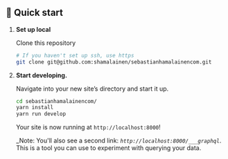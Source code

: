 ## 🚀 Quick start

1.  **Set up local**

    Clone this repository

    ```sh
    # If you haven't set up ssh, use https
    git clone git@github.com:shamalainen/sebastianhamalainencom.git
    ```

2.  **Start developing.**

    Navigate into your new site’s directory and start it up.

    ```sh
    cd sebastianhamalainencom/
    yarn install
    yarn run develop
    ```

    Your site is now running at `http://localhost:8000`!

    _Note: You'll also see a second link: _`http://localhost:8000/___graphql`_. This is a tool you can use to experiment with querying your data.
